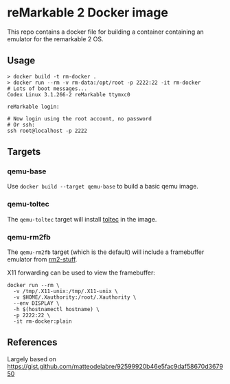 reMarkable 2 Docker image
=========================

This repo contains a docker file for building a container containing an emulator
for the remarkable 2 OS.

Usage
-----

```
> docker build -t rm-docker .
> docker run --rm -v rm-data:/opt/root -p 2222:22 -it rm-docker
# Lots of boot messages...
Codex Linux 3.1.266-2 reMarkable ttymxc0

reMarkable login:

# Now login using the root account, no password
# Or ssh:
ssh root@localhost -p 2222
```

Targets
-------

### qemu-base

Use `docker build --target qemu-base` to build a basic qemu image.

### qemu-toltec

The `qemu-toltec` target will install [toltec](https://toltec-dev.org/) in
the image.

### qemu-rm2fb

The `qemu-rm2fb` target (which is the default) will include a framebuffer
emulator from [rm2-stuff](https://github.com/timower/rM2-stuff/tree/dev).

X11 forwarding can be used to view the framebuffer:
```
docker run --rm \
  -v /tmp/.X11-unix:/tmp/.X11-unix \
  -v $HOME/.Xauthority:/root/.Xauthority \
  --env DISPLAY \
  -h $(hostnamectl hostname) \
  -p 2222:22 \
  -it rm-docker:plain
```

References
----------

Largely based on https://gist.github.com/matteodelabre/92599920b46e5fac9daf58670d367950
